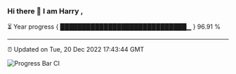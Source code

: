 ### Hi there 👋 I am Harry , 

⏳ Year progress { █████████████████████████████▁ } 96.91 %

---

⏰ Updated on Tue, 20 Dec 2022 17:43:44 GMT

![Progress Bar CI](https://github.com/duykhang68/duykhang68/workflows/Progress%20Bar%20CI/badge.svg)
